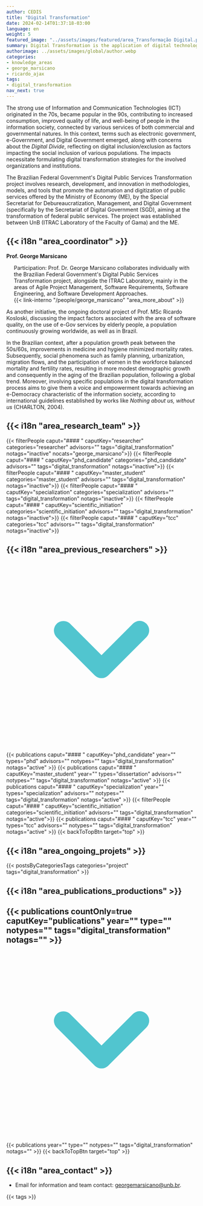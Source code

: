 ```yaml
---
author: CEDIS
title: "Digital Transformation"
date: 2024-02-14T01:37:18-03:00
language: en
weight: 5
featured_image: "../assets/images/featured/area_Transformação Digital.png"
summary: Digital Transformation is the application of digital technologies to change business models and create new value opportunities. It involves reimagining operations and customer experiences, promoting innovation and efficiency.
authorimage: ../assets/images/global/author.webp
categories:
- knowledge_areas
- george_marsicano
- ricardo_ajax
tags: 
- digital_transformation
nav_next: true
---
```

<div id="top"></div>

The strong use of Information and Communication Technologies (ICT) originated in the 70s, became popular in the 90s, contributing to increased consumption, improved quality of life, and well-being of people in the information society, connected by various services of both commercial and governmental natures. In this context, terms such as electronic government, e-Government, and Digital Government emerged, along with concerns about the _Digital Divide_, reflecting on digital inclusion/exclusion as factors impacting the social inclusion of various populations. The impacts necessitate formulating digital transformation strategies for the involved organizations and institutions.

The Brazilian Federal Government's Digital Public Services Transformation project involves research, development, and innovation in methodologies, models, and tools that promote the automation and digitization of public services offered by the Ministry of Economy (ME), by the Special Secretariat for Debureaucratization, Management, and Digital Government (specifically by the Secretariat of Digital Government (SGD), aiming at the transformation of federal public services. The project was established between UnB (ITRAC Laboratory of the Faculty of Gama) and the ME.

## {{< i18n "area_coordinator" >}}
**Prof. George Marsicano**
<div style="margin-left: 20px;">
Participation: Prof. Dr. George Marsicano collaborates individually with the Brazilian Federal Government's Digital Public Services Transformation project, alongside the ITRAC Laboratory, mainly in the areas of Agile Project Management, Software Requirements, Software Engineering, and Software Development Approaches.
<br>
{{< link-interno "/people/george_marsicano" "area_more_about" >}}
</div>

As another initiative, the ongoing doctoral project of Prof. MSc Ricardo Kosloski, discussing the impact factors associated with the area of software quality, on the use of e-Gov services by elderly people, a population continuously growing worldwide, as well as in Brazil.

In the Brazilian context, after a population growth peak between the 50s/60s, improvements in medicine and hygiene minimized mortality rates. Subsequently, social phenomena such as family planning, urbanization, migration flows, and the participation of women in the workforce balanced mortality and fertility rates, resulting in more modest demographic growth and consequently in the aging of the Brazilian population, following a global trend. Moreover, involving specific populations in the digital transformation process aims to give them a voice and empowerment towards achieving an e-Democracy characteristic of the information society, according to international guidelines established by works like _Nothing about us, without us_ (CHARLTON, 2004).

## {{< i18n "area_research_team" >}}

{{< filterPeople caput="#### " caputKey="researcher" categories="researcher" advisors="" tags="digital_transformation" notags="inactive" nocats="george_marsicano">}}
{{< filterPeople caput="#### " caputKey="phd_candidate" categories="phd_candidate" advisors="" tags="digital_transformation" notags="inactive">}}
{{< filterPeople caput="#### " caputKey="master_student" categories="master_student" advisors="" tags="digital_transformation" notags="inactive">}}
{{< filterPeople caput="#### " caputKey="specialization" categories="specialization" advisors="" tags="digital_transformation" notags="inactive">}}
{{< filterPeople caput="#### " caputKey="scientific_initiation" categories="scientific_initiation" advisors="" tags="digital_transformation" notags="inactive">}}
{{< filterPeople caput="#### " caputKey="tcc" categories="tcc" advisors="" tags="digital_transformation" notags="inactive">}}

<div id="previous-collaborators" x-data="{ showPrevious: false }">
    <h2 id="former-collaborators-title" @click="showPrevious = !showPrevious" class="text-xl font-bold mb-2 cursor-pointer flex items-center text-primary-900">
      {{< i18n "area_previous_researchers" >}}
      <svg :class="{'rotate-0': !showPrevious, 'rotate-180': showPrevious}" class="ml-2 h-5 w-5 transform transition-transform duration-200" xmlns="http://www.w3.org/2000/svg" viewBox="0 0 20 20" fill="#51C5CF"><path fill-rule="evenodd" d="M5.293 7.293a1 1 0 011.414 0L10 10.586l3.293-3.293a1 1 0 111.414 1.414l-4 4a1 1 0 01-1.414 0l-4-4a1 1 0 010-1.414z" clip-rule="evenodd" /></svg>
    </h2>
    <div x-show="showPrevious" x-cloak>
    {{< publications caput="#### " caputKey="phd_candidate"  year="" types="phd" advisors="" notypes="" tags="digital_transformation" notags="active" >}}
    {{< publications caput="#### " caputKey="master_student" year="" types="dissertation" advisors="" notypes="" tags="digital_transformation" notags="active" >}}
    {{< publications caput="#### " caputKey="specialization" year="" types="specialization" advisors="" notypes="" tags="digital_transformation" notags="active" >}}
    {{< filterPeople caput="#### " caputKey="scientific_initiation" categories="scientific_initiation" advisors="" tags="digital_transformation" notags="active">}}
    {{< publications caput="#### " caputKey="tcc" year="" types="tcc" advisors="" notypes="" tags="digital_transformation" notags="active" >}}
    {{< backToTopBtn target="top" >}}
    </div>
  </div>

## {{< i18n "area_ongoing_projets" >}}

{{< postsByCategoriesTags categories="project" tags="digital_transformation" >}}


## {{< i18n "area_publications_productions" >}}

<div id="npublications-section" x-data="{ showPublications: false }">
    <h2 id="npublications-title" @click="showPublications = !showPublications" class="text-xl font-bold mb-2 cursor-pointer flex items-center text-primary-900">
      {{< publications countOnly=true caputKey="publications" year="" type="" notypes="" tags="digital_transformation" notags="" >}}
      <svg :class="{'rotate-0': !showPublications, 'rotate-180': showPublications}" class="ml-2 h-5 w-5 transform transition-transform duration-200" xmlns="http://www.w3.org/2000/svg" viewBox="0 0 20 20" fill="#51C5CF"><path fill-rule="evenodd" d="M5.293 7.293a1 1 0 011.414 0L10 10.586l3.293-3.293a1 1 0 111.414 1.414l-4 4a1 1 0 01-1.414 0l-4-4a1 1 0 010-1.414z" clip-rule="evenodd" /></svg>
    </h2>
    <div x-show="showPublications" x-cloak>
      {{< publications year="" type="" notypes="" tags="digital_transformation" notags="" >}} 
      {{< backToTopBtn target="top" >}}
    </div>
</div>

## {{< i18n "area_contact" >}}
- Email for information and team contact: [georgemarsicano@unb.br](georgemarsicano@unb.br).

{{< tags >}}